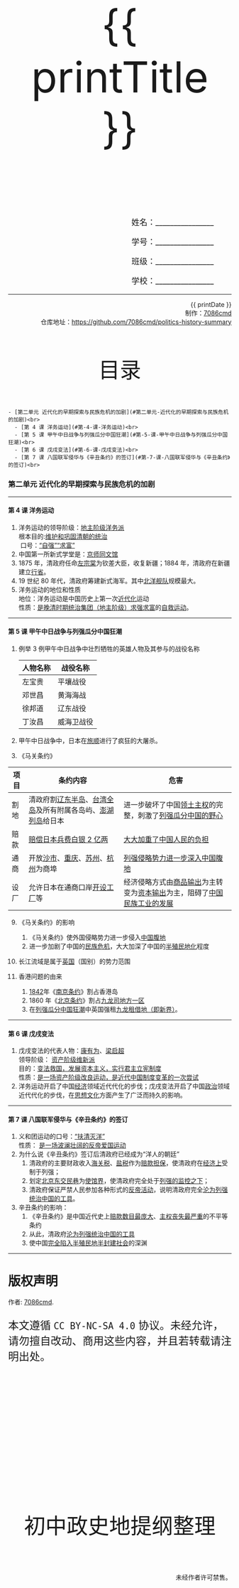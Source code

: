 
  <style>
  #title {
    padding-top: 40%;
    font-size: 96px;
    padding-bottom: 24%;
  }

  #ending {
    padding-top: 60%;
    font-size: 48px;
    padding-bottom: 12%;
  }

  .center {
    text-align: center;
  }
  .right {
    text-align: right;
  }

  #inform {
    padding-right: 8%;
    font-size: 18px;
  }

  .topic {
    padding-top: 12%;
    padding-bottom: 8%;
    font-size: 48px;
  }
</style>
<div class="center">
  <div id="title">{{ printTitle }}</div>
</div>
<div class="right">
  <p id="inform">姓名：________________</p>
  <p id="inform">学号：________________</p>
  <p id="inform">班级：________________</p>
  <p id="inform">学校：________________</p>

  <hr />
  <div>
    {{ printDate }}<br />
    制作：<a href="https://github.com/7086cmd/">7086cmd</a><br />
    仓库地址：<a href="https://github.com/7086cmd/politics-history-summary"
      >https://github.com/7086cmd/politics-history-summary</a
    >
  </div>
</div>


<div class="divider_top"></div>

<div class="divider_top"></div>

<div class="center">
  <div class="topic">目录</div>
</div>

    - [第二单元 近代化的早期探索与民族危机的加剧](#第二单元-近代化的早期探索与民族危机的加剧)<br>
      - [第 4 课 洋务运动](#第-4-课-洋务运动)<br>
      - [第 5 课 甲午中日战争与列强瓜分中国狂潮](#第-5-课-甲午中日战争与列强瓜分中国狂潮)<br>
      - [第 6 课 戊戌变法](#第-6-课-戊戌变法)<br>
      - [第 7 课 八国联军侵华与《辛丑条约》的签订](#第-7-课-八国联军侵华与《辛丑条约》的签订)<br>

<div class="divider"></div>


### 第二单元 近代化的早期探索与民族危机的加剧

---

#### 第 4 课 洋务运动

1. 洋务运动的领导阶级：<u>地主阶级洋务派</u><br>
   ​ 根本目的:<u>维护和巩固清朝的统治</u><br>
   ​ 口号：<u>“自强”“求富”</u>
2. 中国第一所新式学堂是：<u>京师同文馆</u>
3. 1875 年，清政府任命<u>左宗棠</u>为钦差大臣，收复新疆；1884 年，清政府在新疆建立<u>行省</u>。
4. 19 世纪 80 年代，清政府筹建新式海军。其中<u>北洋舰队</u>规模最大。
5. 洋务运动的地位和性质<br>
   地位：洋务运动是中国历史上第一次<u>近代化</u>运动<br>
   性质：<u>是晚清时期统治集团（地主阶级）求强求富</u>的<u>自救运动</u>。

---

#### 第 5 课 甲午中日战争与列强瓜分中国狂潮

1. 例举 3 例甲午中日战争中壮烈牺牲的英雄人物及其参与的战役名称

    | 人物名称 | 战役名称   |
    | -------- | ---------- |
    | 左宝贵   | 平壤战役   |
    | 邓世昌   | 黄海海战   |
    | 徐邦道   | 辽东战役   |
    | 丁汝昌   | 威海卫战役 |

2. 甲午中日战争中，日本在<u>旅顺</u>进行了疯狂的大屠杀。

3. 《马关条约》

| 项目 | 条约内容                                                                        | 危害                                                                                        |
| ---- | ------------------------------------------------------------------------------- | ------------------------------------------------------------------------------------------- |
| 割地 | 清政府割<u>辽东半岛</u>、<u>台湾全岛</u>及所有附属各岛屿、<u>澎湖列岛</u>给日本 | 进一步破坏了中国<u>领土主权</u>的完整，刺激了<u>列强瓜分中国的野心</u>                      |
| 赔款 | <u>赔偿日本兵费白银 2 亿两</u>                                                  | <u>大大加重了中国人民的负担</u>                                                             |
| 通商 | 开放<u>沙市</u>、<u>重庆</u>、<u>苏州</u>、<u>杭州</u>为商埠                    | <u>列强侵略势力进一步深入中国腹地</u>                                                       |
| 设厂 | 允许日本在通商口岸<u>开设工厂</u>等                                             | 经济侵略方式由<u>商品输出</u>为主转变为<u>资本输出</u>为主，阻碍了<u>中国民族工业的发展</u> |

9. 《马关条约》的影响

    1. 《马关条约》使外国侵略势力进一步侵入<u>中国腹地</u>
    2. 进一步加剧了中国的<u>民族危机</u>，大大加深了中国的<u>半殖民地化</u>程度

10. 长江流域是属于<u>英国</u>（国别）的势力范围
11. 香港问题的由来
    1. <u>1842</u>年《<u>南京条约</u>》割占香港岛
    2. 1860 年《<u>北京条约</u>》割占<u>九龙司地方一区</u>
    3. 在<u>列强瓜分中国狂潮</u>中英国强租<u>九龙租借地（即新界）</u>。

---

#### 第 6 课 戊戌变法

1. 戊戌变法的代表人物：<u>康有为</u>、<u>梁启超</u><br>
   领导阶级： <u>资产阶级维新派</u><br>
   目的：<u>变法救国，发展资本主义，实行君主立宪制度</u><br>
   性质：<u>是一场资产阶级改良运动，是近代中国制度变革的一次尝试</u>
2. 洋务运动开启了中国<u>经济</u>领域近代代化的步伐；戊戌变法开启了中国<u>政治</u>领域近代代化的步伐，在<u>思想文化</u>方面产生了广泛而持久的影响。

---

#### 第 7 课 八国联军侵华与《辛丑条约》的签订

1. 义和团运动的口号：<u>“扶清灭洋”</u><br>
   性质： <u>是一场波澜壮阔的反帝爱国运动</u>
2. 为什么说《辛丑条约》签订后清政府已经成为“洋人的朝廷”
    1. 清政府的主要财政收入<u>海关税</u>、<u>盐税</u>作为<u>赔款担保</u>，使清政府在<u>经济上</u>受制于列强；
    2. 划定<u>北京东交民巷</u>为<u>使馆界</u>，使清政府完全处于<u>列强的监控之下</u>；
    3. 清政府保证严禁人民参加各种形式的<u>反帝活动</u>，说明清政府完全<u>沦为列强统治中国的工具</u>。
3. 辛丑条约的影响：
    1. 《辛丑条约》是中国近代史上<u>赔款数目最庞大</u>、<u>主权丧失最严重</u>的不平等条约
    2. 从此，清政府<u>沦为列强统治中国的工具</u>
    3. 使中国<u>完全陷入半殖民地半封建社会</u>的深渊

---

<div class="divider"></div>

<div class="divider"></div>

# 版权声明

作者: [7086cmd](https://github.com/7086cmd).<br>

<p style="font-size: 24px">
本文遵循 <code>CC BY-NC-SA 4.0</code> 协议。未经允许，请勿擅自改动、商用这些内容，并且若转载请注明出处。
</p>

<script setup>
import { ref } from "vue";

const printTitle = ref(new URL(location.href).pathname === '/print' ? "政史地总资料" : document.title
.split("|")[0]
.trim());

const printDate = ref(`导出日期：${new Date().toLocaleDateString()} ${new Date().toLocaleTimeString()}`);

</script>

<div class="divider_top"></div>

<div class="center">
  <div id="ending">初中政史地提纲整理</div>
</div>

<div class="right">
  <p>未经作者许可禁售。</p>
</div>
